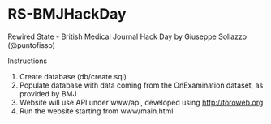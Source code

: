 RS-BMJHackDay
=============

Rewired State - British Medical Journal Hack Day
by
Giuseppe Sollazzo (@puntofisso)


Instructions
1.  Create database (db/create.sql)
2.  Populate database with data coming from the OnExamination dataset, as provided by BMJ
3.  Website will use API under www/api, developed using http://toroweb.org
4.  Run the website starting from www/main.html
